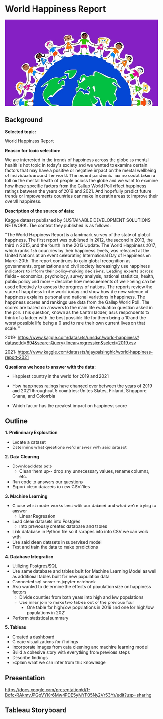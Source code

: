 # World Happiness Report
![happy.png](https://github.com/CristinaCod/World_Happiness_Report/blob/main/world-1302959_1920.jpeg)

## Background
**Selected topic:**

World Happiness Report

**Reason for topic selection:**

We are interested in the trends of happiness across the globe as mental health is hot topic in today's society and we wanted to examine certain factors that may have a positive or negative impact on the mental wellbeing of individuals around the world. The recent pandemic has no doubt taken a toll on the mental health of people across the globe and we want to examine how these specific factors from the Gallup World Poll effect happiness ratings between the years of 2019 and 2021. And hopefully predict future trends or improvements countries can make in ceratin areas to improve their overall happiness. 

**Description of the source of data:** 

Kaggle dataset published by SUSTAINABLE DEVELOPMENT SOLUTIONS NETWORK. The context they published is as follows:

"The World Happiness Report is a landmark survey of the state of global happiness. The first report was published in 2012, the second in 2013, the third in 2015, and the fourth in the 2016 Update. The World Happiness 2017, which ranks 155 countries by their happiness levels, was released at the United Nations at an event celebrating International Day of Happiness on March 20th. The report continues to gain global recognition as governments, organizations and civil society increasingly use happiness indicators to inform their policy-making decisions. Leading experts across fields – economics, psychology, survey analysis, national statistics, health, public policy and more – describe how measurements of well-being can be used effectively to assess the progress of nations. The reports review the state of happiness in the world today and show how the new science of happiness explains personal and national variations in happiness. The happiness scores and rankings use data from the Gallup World Poll. The scores are based on answers to the main life evaluation question asked in the poll. This question, known as the Cantril ladder, asks respondents to think of a ladder with the best possible life for them being a 10 and the worst possible life being a 0 and to rate their own current lives on that scale. "

2019- https://www.kaggle.com/datasets/unsdsn/world-happiness?datasetId=894&searchQuery=linear+regression&select=2019.csv

2021- https://www.kaggle.com/datasets/ajaypalsinghlo/world-happiness-report-2021 

**Questions we hope to answer with the data:**

* Happiest country in the world for 2019 and 2021

* How happiness ratings have changed over between the years of 2019 and 2021 throughout 5 countries: Unites States, Finland, Singapore, Ghana, and Colombia

* Which factor has the greatest impact on happiness score


## Outline

**1. Preliminary Exploration**

  * Locate a dataset
  * Determine what questions we'd answer with said dataset

**2. Data Cleaning**

  * Download data sets
    * Clean them up-- drop any unnecessary values, rename columns, etc.
  * Run code to answers our questions
  * Export clean datasets to new CSV files
  
**3. Machine Learning**
  
  * Chose what model works best with our dataset and what we're trying to answer
    * Linear Regression 
  * Load clean datasets into Postgres 
    * Into previously created database and tables
  * Link database in Python file so it scrapes info into CSV we can work with
  * Use said clean datasets in supervised model
  * Test and train the data to make predictions
  
**4. Database Integration**

  * Utilizing Postgres/SQL
  * Use same database and tables built for Machine Learning Model as well as additional tables built for new population data
  * Connected sql server to jupyter notebook 
  * Also wanted to determine the effects of population size on happiness factors
    * Divide counties from both years into high and low populations
    * Use inner join to make two tables out of the previous four
      * One table for high/low populations in 2019 and one for high/low populations in 2021
  * Perform statistical summary 
  
**5. Tableau**

  * Created a dashboard
  * Create visualizations for findings
  * Incorporate images from data cleaning and machine learning model
  * Build a cohesive story with everything from previous steps
  * Describe findings
  * Explain what we can infer from this knowledge


## Presentation
https://docs.google.com/presentation/d/1-BdfcxRAkmvJPGpVYI0r6Mw4PDE5yMYF05Ny2Vr53Ys/edit?usp=sharing 

## Tableau Storyboard

